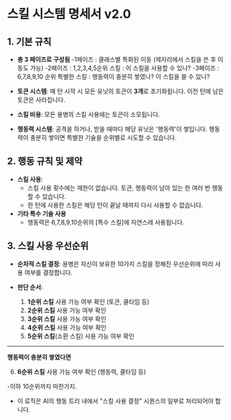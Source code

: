 # 스킬 시스템 명세서 v2.0

## 1. 기본 규칙

- **총 3 페이즈로 구성됨**
-1페이즈 : 클래스별 특화된 이동 (제자리에서 스킬을 쓴 후  이동도 가능)
-2페이즈 : 1,2,3,4,5순위 스킬 : 이 스킬을 사용할 수 있나?
-3페이즈 : 6,7,8,9,10 순위 특별한 스킬 : 행동력이 충분히 쌓였나? 이 스킬을 쓸 수 있나?  

- **토큰 시스템**: 매 턴 시작 시 모든 유닛의 토큰이 **3개**로 초기화됩니다. 이전 턴에 남은 토큰은 사라집니다.
- **스킬 비용**: 모든 용병의 스킬 사용에는 토큰이 소모됩니다.
- **행동력 시스템**: 공격을 하거나, 받을 때마다 해당 유닛은 '행동력'이 쌓입니다. 행동력이 충분히 쌓이면 특별한 기술을 순위별로 시도할 수 있습니다.

## 2. 행동 규칙 및 제약

- **스킬 사용**:
    - 스킬 사용 횟수에는 제한이 없습니다. 토큰, 행동력이 남아 있는 한 여러 번 행동할 수 있습니다.
    - 한 턴에 사용한 스킬은 해당 턴이 끝날 때까지 다시 사용할 수 없습니다.
- **기타 특수 기술 사용**
    -  행동력은 6,7,8,9,10순위의 [특수 스킬]에 자연스레 사용됩니다. 

## 3. 스킬 사용 우선순위

- **순차적 스킬 결정**: 용병은 자신이 보유한 10가지 스킬을 정해진 우선순위에 따라 사용 여부를 결정합니다.
- **판단 순서**:

    1.  **1순위 스킬** 사용 가능 여부 확인 (토큰, 쿨타임 등)
    2.  **2순위 스킬** 사용 가능 여부 확인
    3.  **3순위 스킬** 사용 가능 여부 확인
    4.  **4순위 스킬** 사용 가능 여부 확인
    5. **5순위 스킬**(소환 스킬) 사용 가능 여부 확인

---

**행동력이 충분히 쌓였다면**

6. **6순위 스킬** 사용 가능 여부 확인 (행동력, 쿨타임 등)

-이하  10순위까지 마찬가지.

- 이 로직은 AI의 행동 트리 내에서 "스킬 사용 결정" 시퀀스의 일부로 처리되어야 합니다.
